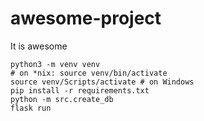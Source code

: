 # awesome-project
It is awesome

    python3 -m venv venv
    # on *nix: source venv/bin/activate
    source venv/Scripts/activate # on Windows
    pip install -r requirements.txt
    python -m src.create_db
    flask run
